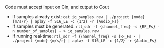  Code must accept input on Cin, and output to Cout
- If samples already exist:
	`cat iq_samples.raw | ./project {mode} {m/s/r} | aplay -f S16_LE -c {1/2} -r {Audio_Fs}`
- If samples must be generated:
	`rtl_sdr -f {channel_freq} -s {RF_Fs} -n number_of_samples} - > iq_samples.raw`
- If running real-time:
	`rtl_sdr -f {channel_freq} -s {RF_Fs - | ./project {mode} {m/s/r} | aplay -f S16_LE -c {1/2} -r {Audio_Fs}`